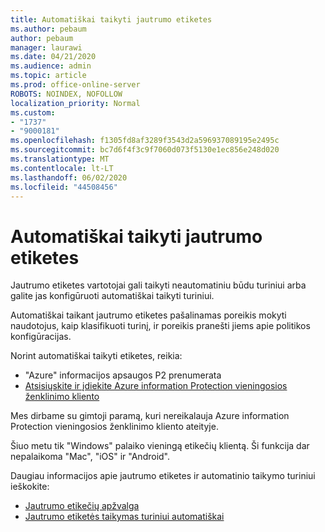 ```yaml
---
title: Automatiškai taikyti jautrumo etiketes
ms.author: pebaum
author: pebaum
manager: laurawi
ms.date: 04/21/2020
ms.audience: admin
ms.topic: article
ms.prod: office-online-server
ROBOTS: NOINDEX, NOFOLLOW
localization_priority: Normal
ms.custom:
- "1737"
- "9000181"
ms.openlocfilehash: f1305fd8af3289f3543d2a596937089195e2495c
ms.sourcegitcommit: bc7d6f4f3c9f7060d073f5130e1ec856e248d020
ms.translationtype: MT
ms.contentlocale: lt-LT
ms.lasthandoff: 06/02/2020
ms.locfileid: "44508456"
---
```

# <a name="auto-apply-sensitivity-labels"></a>Automatiškai taikyti jautrumo etiketes

Jautrumo etiketes vartotojai gali taikyti neautomatiniu būdu turiniui arba galite jas konfigūruoti automatiškai taikyti turiniui.

Automatiškai taikant jautrumo etiketes pašalinamas poreikis mokyti naudotojus, kaip klasifikuoti turinį, ir poreikis pranešti jiems apie politikos konfigūracijas.

Norint automatiškai taikyti etiketes, reikia:

- "Azure" informacijos apsaugos P2 prenumerata
- [Atsisiųskite ir įdiekite Azure information Protection vieningosios ženklinimo kliento](https://docs.microsoft.com/azure/information-protection/rms-client/install-unifiedlabelingclient-app)

Mes dirbame su gimtoji paramą, kuri nereikalauja Azure information Protection vieningosios ženklinimo kliento ateityje.

Šiuo metu tik "Windows" palaiko vieningą etikečių klientą.  Ši funkcija dar nepalaikoma "Mac", "iOS" ir "Android".

Daugiau informacijos apie jautrumo etiketes ir automatinio taikymo turiniui ieškokite:

- [Jautrumo etikečių apžvalga](https://docs.microsoft.com/microsoft-365/compliance/sensitivity-labels)
- [Jautrumo etiketės taikymas turiniui automatiškai](https://docs.microsoft.com/office365/securitycompliance/apply_sensitivity_label_automatically)